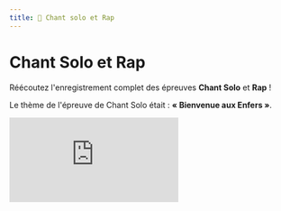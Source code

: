 ```yaml
---
title: 🎤 Chant solo et Rap
---
```


# Chant Solo et Rap

<head>
    <meta name="robots" content="noindex" />
</head>

Réécoutez l'enregistrement complet des épreuves **Chant Solo** et **Rap** !

Le thème de l'épreuve de Chant Solo était : **« Bienvenue aux Enfers »**.

<iframe class="youtube" src="https://www.youtube-nocookie.com/embed/zXw592yefZY" title="YouTube video player" frameborder="0" allow="accelerometer; autoplay; clipboard-write; encrypted-media; gyroscope; picture-in-picture" allowfullscreen></iframe>
